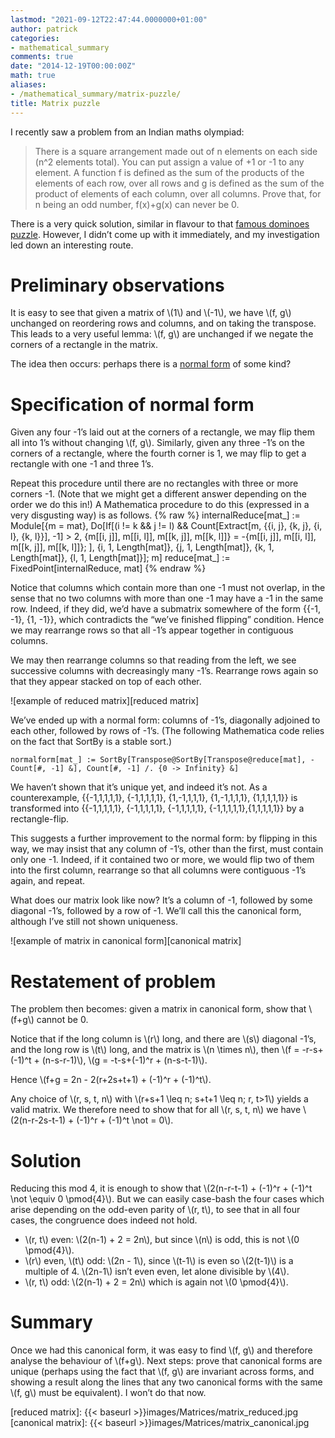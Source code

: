 ```yaml
---
lastmod: "2021-09-12T22:47:44.0000000+01:00"
author: patrick
categories:
- mathematical_summary
comments: true
date: "2014-12-19T00:00:00Z"
math: true
aliases:
- /mathematical_summary/matrix-puzzle/
title: Matrix puzzle
---
```


I recently saw a problem from an Indian maths olympiad:

> There is a square arrangement made out of n elements on each side (n^2 elements total). You can put assign a value of +1 or -1 to any element. A function f is defined as the sum of the products of the elements of each row, over all rows and g is defined as the sum of the product of elements of each column, over all columns. Prove that, for n being an odd number, f(x)+g(x) can never be 0.

There is a very quick solution, similar in flavour to that [famous dominoes puzzle][Mutilated chessboard]. However, I didn’t come up with it immediately, and my investigation led down an interesting route.

Preliminary observations
===========

It is easy to see that given a matrix of \\(1\\) and \\(-1\\), we have \\(f, g\\) unchanged on reordering rows and columns, and on taking the transpose. This leads to a very useful lemma: \\(f, g\\) are unchanged if we negate the corners of a rectangle in the matrix.

The idea then occurs: perhaps there is a [normal form] of some kind?

Specification of normal form
========

Given any four -1’s laid out at the corners of a rectangle, we may flip them all into 1’s without changing \\(f, g\\). Similarly, given any three -1’s on the corners of a rectangle, where the fourth corner is 1, we may flip to get a rectangle with one -1 and three 1’s.

Repeat this procedure until there are no rectangles with three or more corners -1. (Note that we might get a different answer depending on the order we do this in!) A Mathematica procedure to do this (expressed in a very disgusting way) is as follows.
{% raw %}
    internalReduce[mat_] :=  Module[{m = mat},
  Do[If[(i != k && j != l) &&
     Count[Extract[m, {{i, j}, {k, j}, {i, l}, {k, l}}], -1] >
      2, {m[[i, j]], m[[i, l]], m[[k, j]],
       m[[k, l]]} = -{m[[i, j]], m[[i, l]], m[[k, j]], m[[k, l]]};
    ], {i, 1, Length[mat]}, {j, 1, Length[mat]}, {k, 1,
    Length[mat]}, {l, 1, Length[mat]}];
    m]
    reduce[mat_] := FixedPoint[internalReduce, mat]
{% endraw %}

Notice that columns which contain more than one -1 must not overlap, in the sense that no two columns with more than one -1 may have a -1 in the same row. Indeed, if they did, we’d have a submatrix somewhere of the form {{-1, -1}, {1, -1}}, which contradicts the “we’ve finished flipping” condition. Hence we may rearrange rows so that all -1’s appear together in contiguous columns.

We may then rearrange columns so that reading from the left, we see successive columns with decreasingly many -1’s. Rearrange rows again so that they appear stacked on top of each other.

![example of reduced matrix][reduced matrix]

We’ve ended up with a normal form: columns of -1’s, diagonally adjoined to each other, followed by rows of -1’s. (The following Mathematica code relies on the fact that SortBy is a stable sort.)

`normalform[mat_] := SortBy[Transpose@SortBy[Transpose@reduce[mat], -Count[#, -1] &], Count[#, -1] /. {0 -> Infinity} &]`

We haven’t shown that it’s unique yet, and indeed it’s not. As a counterexample, {{-1,1,1,1,1}, {-1,1,1,1,1}, {1,-1,1,1,1}, {1,-1,1,1,1}, {1,1,1,1,1}} is transformed into {{-1,1,1,1,1}, {-1,1,1,1,1}, {-1,1,1,1,1}, {-1,1,1,1,1},{1,1,1,1,1}} by a rectangle-flip.

This suggests a further improvement to the normal form: by flipping in this way, we may insist that any column of -1’s, other than the first, must contain only one -1. Indeed, if it contained two or more, we would flip two of them into the first column, rearrange so that all columns were contiguous -1’s again, and repeat.

What does our matrix look like now? It’s a column of -1, followed by some diagonal -1’s, followed by a row of -1. We’ll call this the canonical form, although I’ve still not shown uniqueness.

![example of matrix in canonical form][canonical matrix]

Restatement of problem
========

The problem then becomes: given a matrix in canonical form, show that \\(f+g\\) cannot be 0.

Notice that if the long column is \\(r\\) long, and there are \\(s\\) diagonal -1’s, and the long row is \\(t\\) long, and the matrix is \\(n \times n\\), then \\(f = -r-s+(-1)^t + (n-s-r-1)\\), \\(g = -t-s+(-1)^r + (n-s-t-1)\\).

Hence \\(f+g = 2n - 2(r+2s+t+1) + (-1)^r + (-1)^t\\).

Any choice of \\(r, s, t, n\\) with \\(r+s+1 \leq n; s+t+1 \leq n; r, t>1\\) yields a valid matrix. We therefore need to show that for all \\(r, s, t, n\\) we have \\(2(n-r-2s-t-1) + (-1)^r + (-1)^t \not = 0\\).

Solution
=======

Reducing this mod 4, it is enough to show that \\(2(n-r-t-1) + (-1)^r + (-1)^t \not \equiv 0 \pmod{4}\\). But we can easily case-bash the four cases which arise depending on the odd-even parity of \\(r, t\\), to see that in all four cases, the congruence does indeed not hold.

* \\(r, t\\) even: \\(2(n-1) + 2 = 2n\\), but since \\(n\\) is odd, this is not \\(0 \pmod{4}\\).
* \\(r\\) even, \\(t\\) odd: \\(2n - 1\\), since \\(t-1\\) is even so \\(2(t-1)\\) is a multiple of 4. \\(2n-1\\) isn’t even even, let alone divisible by \\(4\\).
* \\(r, t\\) odd: \\(2(n-1) + 2 = 2n\\) which is again not \\(0 \pmod{4}\\).

Summary
=======

Once we had this canonical form, it was easy to find \\(f, g\\) and therefore analyse the behaviour of \\(f+g\\). Next steps: prove that canonical forms are unique (perhaps using the fact that \\(f, g\\) are invariant across forms, and showing a result along the lines that any two canonical forms with the same \\(f, g\\) must be equivalent). I won’t do that now.

[Mutilated chessboard]: https://en.wikipedia.org/wiki/Mutilated_chessboard_problem
[normal form]: https://en.wikipedia.org/wiki/Canonical_form
[reduced matrix]: {{< baseurl >}}images/Matrices/matrix_reduced.jpg
[canonical matrix]: {{< baseurl >}}images/Matrices/matrix_canonical.jpg
